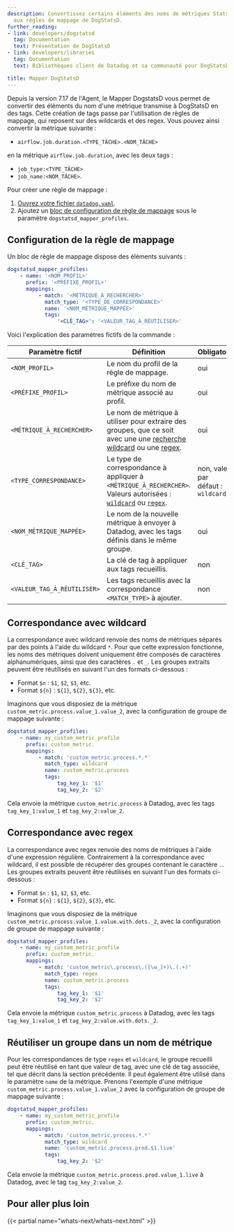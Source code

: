 ```yaml
---
description: Convertissez certains éléments des noms de métriques StatsD en tags grâce
  aux règles de mappage de DogStatsD.
further_reading:
- link: developers/dogstatsd
  tag: Documentation
  text: Présentation de DogStatsD
- link: developers/libraries
  tag: Documentation
  text: Bibliothèques client de Datadog et sa communauté pour DogStatsD et les API

title: Mapper DogStatsD
---
```


Depuis la version 7.17 de l'Agent, le Mapper DogstatsD vous permet de convertir des éléments du nom d'une métrique transmise à DogStatsD en des tags. Cette création de tags passe par l'utilisation de règles de mappage, qui reposent sur des wildcards et des regex. Vous pouvez ainsi convertir la métrique suivante :

- `airflow.job.duration.<TYPE_TÂCHE>.<NOM_TÂCHE>`

en la métrique `airflow.job.duration`, avec les deux tags :

- `job_type:<TYPE_TÂCHE>`
- `job_name:<NOM_TÂCHE>`.

Pour créer une règle de mappage :

1. [Ouvrez votre fichier `datadog.yaml`][1].
2. Ajoutez un [bloc de configuration de règle de mappage](#configuration-de-la-regle-de-mappage) sous le paramètre `dogstatsd_mapper_profiles`.

## Configuration de la règle de mappage

Un bloc de règle de mappage dispose des éléments suivants :

```yaml
dogstatsd_mapper_profiles:
    - name: '<NOM_PROFIL>'
      prefix: '<PRÉFIXE_PROFIL>'
      mappings:
          - match: '<MÉTRIQUE_À_RECHERCHER>'
            match_type: '<TYPE_DE_CORRESPONDANCE>'
            name: '<NOM_MÉTRIQUE_MAPPÉE>'
            tags:
                '<CLÉ_TAG>': '<VALEUR_TAG_À_RÉUTILISER>'
```

Voici l'explication des paramètres fictifs de la commande :

| Paramètre fictif             |  Définition                                                                                                                               | Obligatoire                |
| ----------------------- | ----------------------------------------------------------------------------------------------------------------------------------------- | ----------------------- |
|  `<NOM_PROFIL>`       | Le nom du profil de la règle de mappage.                                                                                              | oui                     |
| `<PRÉFIXE_PROFIL>`      | Le préfixe du nom de métrique associé au profil.                                                                                        | oui                     |
| `<MÉTRIQUE_À_RECHERCHER>`     | Le nom de métrique à utiliser pour extraire des groupes, que ce soit avec une une [recherche wildcard](#correspondance-avec-wildcard) ou une [regex](#correspondance-avec-regex).         | oui                     |
| `<TYPE_CORRESPONDANCE>`          | Le type de correspondance à appliquer à `<MÉTRIQUE_À_RECHERCHER>`. Valeurs autorisées : [`wildcard`](#correspondance-avec-wildcard) ou [`regex`](#correspondance-avec-regex).    | non, valeur par défaut : `wildcard` |
| `<NOM_MÉTRIQUE_MAPPÉE>`  | Le nom de la nouvelle métrique à envoyer à Datadog, avec les tags définis dans le même groupe.                                                           | oui                     |
| `<CLÉ_TAG>`             | La clé de tag à appliquer aux tags recueillis.                                                                                           | non                      |
| `<VALEUR_TAG_À_RÉUTILISER>` | Les tags recueillis avec la correspondance `<MATCH_TYPE>` à ajouter.                                                                                     | non                      |

## Correspondance avec wildcard

La correspondance avec wildcard renvoie des noms de métriques séparés par des points à l'aide du wildcard `*`. Pour que cette expression fonctionne, les noms des métriques doivent uniquement être composés de caractères alphanumériques, ainsi que des caractères `.` et `_`. Les groupes extraits peuvent être réutilisés en suivant l'un des formats ci-dessous :

- Format `$n` : `$1`, `$2`, `$3`, etc.
- Format `${n}` : `${1}`, `${2}`, `${3}`, etc.

Imaginons que vous disposiez de la métrique `custom_metric.process.value_1.value_2`, avec la configuration de groupe de mappage suivante :

```yaml
dogstatsd_mapper_profiles:
    - name: my_custom_metric_profile
      prefix: custom_metric.
      mappings:
          - match: 'custom_metric.process.*.*'
            match_type: wildcard
            name: custom_metric.process
            tags:
                tag_key_1: '$1'
                tag_key_2: '$2'
```

Cela envoie la métrique `custom_metric.process` à Datadog, avec les tags `tag_key_1:value_1` et `tag_key_2:value_2`.

## Correspondance avec regex

La correspondance avec regex renvoie des noms de métriques à l'aide d'une expression régulière. Contrairement à la correspondance avec wildcard, il est possible de récupérer des groupes contenant le caractère `.`. Les groupes extraits peuvent être réutilisés en suivant l'un des formats ci-dessous :

- Format `$n` : `$1`, `$2`, `$3`, etc.
- Format `${n}` : `${1}`, `${2}`, `${3}`, etc.

Imaginons que vous disposiez de la métrique `custom_metric.process.value_1.value.with.dots._2`, avec la configuration de groupe de mappage suivante :

```yaml
dogstatsd_mapper_profiles:
    - name: my_custom_metric_profile
      prefix: custom_metric.
      mappings:
          - match: 'custom_metric\.process\.([\w_]+)\.(.+)'
            match_type: regex
            name: custom_metric.process
            tags:
                tag_key_1: '$1'
                tag_key_2: '$2'
```

Cela envoie la métrique `custom_metric.process` à Datadog, avec les tags `tag_key_1:value_1` et `tag_key_2:value.with.dots._2`.

## Réutiliser un groupe dans un nom de métrique

Pour les correspondances de type `regex` et `wildcard`, le groupe recueilli peut être réutilisé en tant que valeur de tag, avec une clé de tag associée, tel que décrit dans la section précédente. Il peut également être utilisé dans le paramètre `name` de la métrique. Prenons l'exemple d'une métrique `custom_metric.process.value_1.value_2` avec la configuration de groupe de mappage suivante :

```yaml
dogstatsd_mapper_profiles:
    - name: my_custom_metric_profile
      prefix: custom_metric.
      mappings:
          - match: 'custom_metric.process.*.*'
            match_type: wildcard
            name: 'custom_metric.process.prod.$1.live'
            tags:
                tag_key_2: '$2'
```

Cela envoie la métrique `custom_metric.process.prod.value_1.live` à Datadog, avec le tag `tag_key_2:value_2`.

## Pour aller plus loin

{{< partial name="whats-next/whats-next.html" >}}

[1]: /fr/agent/guide/agent-configuration-files/#agent-main-configuration-file
